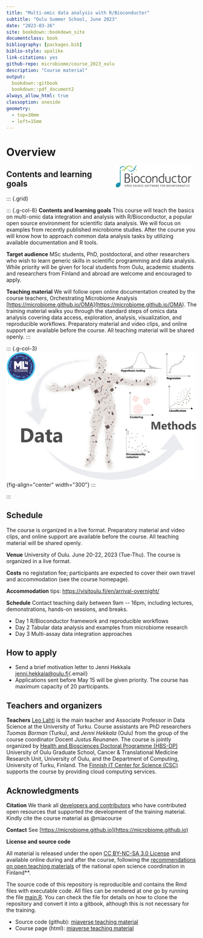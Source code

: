 ```yaml
--- 
title: "Multi-omic data analysis with R/Bioconductor"
subtitle: "Oulu Summer School, June 2023"
date: "2023-03-26"
site: bookdown::bookdown_site
documentclass: book
bibliography: [packages.bib]
biblio-style: apalike
link-citations: yes
github-repo: microbiome/course_2023_oulu
description: "Course material"
output:
  bookdown::gitbook
  bookdown::pdf_document2
always_allow_html: true  
classoption: oneside
geometry:
  - top=30mm
  - left=15mm
---
```






# Overview

<!--<a href="https://bioconductor.org"><img src="https://github.com/Bioconductor/BiocStickers/raw/master/Bioconductor/Bioconductor-serial.gif" width="200" alt="Bioconductor Sticker" align="right" style="margin: 0 1em 0 1em" /></a>-->

<a href="https://bioconductor.org"><img src="bioconductor_logo_rgb.jpg" width="200" alt="Bioconductor Sticker" align="right" style="margin: 0 1em 0 1em" /></a>


## Contents and learning goals

::: {.grid}

::: {.g-col-8}
**Contents and learning goals** This course will teach the basics on multi-omic data integration and analysis with R/Bioconductor, a popular open source environment for scientific data analysis. We will focus on examples from recently published microbiome studies. After the course you will know how to approach common data analysis tasks by utilizing available documentation and R tools.

**Target audience** MSc students, PhD, postdoctoral, and other researchers who wish to learn generic skills in scientific programming and data analysis. While priority will be given for local students from Oulu, academic students and researchers from Finland and abroad are welcome and encouraged to apply. 


**Teaching material** We will follow open online documentation created by the course teachers, Orchestrating Microbiome Analysis [https://microbiome.github.io/OMA](https://microbiome.github.io/OMA). The training material walks you through the standard steps of omics data analysis covering data access, exploration, analysis, visualization, and reproducible workflows. Preparatory material and video clips, and online support are available before the course. All teaching material will be shared openly.
:::

::: {.g-col-3}
![Figure source: Moreno-Indias _et al_. (2021) _Frontiers in Microbiology_ 12:11. ](fig.png){fig-align="center" width="300"}
:::

:::


## Schedule 

The course is organized in a live format. Preparatory material and video clips, and online support are available before the course. All teaching material will be shared openly.

**Venue** University of Oulu. June 20-22, 2023 (Tue-Thu). The course is organized in a live format. 

**Costs** no registation fee; participants are expected to cover their own travel and accommodation (see the course homepage).

**Accommodation** tips: <https://visitoulu.fi/en/arrival-overnight/>

**Schedule** Contact teaching daily between 9am -- 16pm, including lectures, demonstrations, hands-on sessions, and breaks. 

 * Day 1 R/Bioconductor framework and reproducible workflows 
 * Day 2 Tabular data analysis and examples from microbiome research
 * Day 3 Multi-assay data integration approaches

## How to apply

-   Send a brief motivation letter to Jenni Hekkala [jenni.hekkala\@oulu.fi](mailto:jenni.hekkala@oulu.fi){.email}
-   Applications sent before May 15 will be given priority. The course has maximum capacity of 20 participants. 


## Teachers and organizers

**Teachers** [Leo Lahti](https://datascience.utu.fi) is the main teacher and Associate Professor in Data Science at the University of Turku. Course assistants are PhD researchers *Tuomas Borman* (Turku), and *Jenni Hekkala* (Oulu) from the group of the course coordinator Docent *Justus Reunanen*. The course is jointly organized by [Health and Biosciences Doctoral Programme (HBS-DP)](https://www.oulu.fi/en/research/graduate-school/organisation-and-contact-information-uniogs/health-and-biosciences-doctoral-programme) University of Oulu Graduate School, Cancer & Translational Medicine Research Unit, University of Oulu, and the Department of Computing, University of Turku, Finland. The [Finnish IT Center for Science (CSC)](https://csc.fi/) supports the course by providing cloud computing services.



## Acknowledgments


**Citation** We thank all [developers and contributors](https://microbiome.github.io) who have contributed open resources that supported the development of the training material. Kindly cite the course material as @miacourse 

**Contact** See [https://microbiome.github.io](https://microbiome.github.io)


**License and source code**

All material is released under the open [CC BY-NC-SA 3.0 License](LICENSE) and available online during and after the course, following the [recommendations on open teaching materials](https://avointiede.fi/fi/linjaukset-ja-aineistot/kotimaiset-linjaukset/oppimisen-ja-oppimateriaalien-avoimuuden-linjaus) of the national open science coordination in Finland**.

The source code of this repository is reproducible and contains
the Rmd files with executable code. All files can be rendered at one
go by running the file [main.R](main.R). You can check the file for
details on how to clone the repository and convert it into a gitbook,
although this is not necessary for the training.

- Source code (github): [miaverse teaching material](https://github.com/microbiome/course_2023_oulu)
- Course page (html): [miaverse teaching material](https://microbiome.github.io/course_2023_oulu/)

